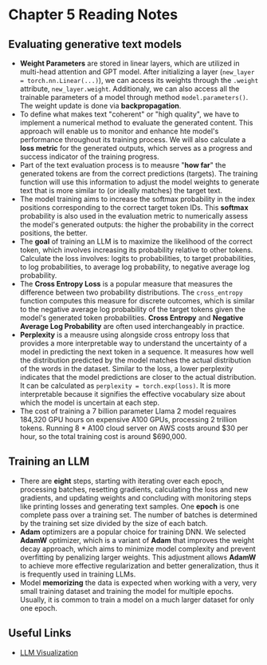 # Chapter 5 Reading Notes

## Evaluating generative text models
- **Weight Parameters** are stored in linear layers, which are utilized in multi-head attention and GPT model. After initializing a layer (`new_layer = torch.nn.Linear(...)`), we can access its weights through the `.weight` attribute, `new_layer.weight`. Additionaly, we can also access all the trainable parameters of a model through method `model.parameters()`. The weight update is done via **backpropagation**.
- To define what makes text "coherent" or "high quality", we have to implement a numerical method to evaluate the generated content. This approach will enable us to monitor and enhance hte model's performance throughout its training process. We will also calculate a **loss metric** for the generated outputs, which serves as a progress and success indicator of the training progress.
- Part of the text evaluation process is to meausre "**how far**" the generated tokens are from the correct predictions (targets). The training function will use this information to adjust the model weights to generate text that is more similar to (or ideally matches) the target text.
- The model training aims to increase the softmax probability in the index positions corresponding to the correct target token IDs. This **softmax** probability is also used in the evaluation metric to numerically assess the model's generated outputs: the higher the probability in the correct positions, the better.
- The **goal** of training an LLM is to maximize the likelihood of the correct token, which involves increasing its probability relative to other tokens. Calculate the loss involves: logits to probabilities, to target probabilities, to log probabilities, to average log probability, to negative average log probability.
- The **Cross Entropy Loss** is a popular measure that measures the difference between two probability distributions. The `cross_entropy` function computes this measure for discrete outcomes, which is similar to the negative average log probability of the target tokens given the model's generated token probabilities. **Cross Entropy** and **Negative Average Log Probability** are often used interchangeably in practice.
- **Perplexity** is a meausre using alongside cross entropy loss that provides a more interpretable way to understand the uncertainty of a model in predicting the next token in a sequence. It measures how well the distribution predicted by the model matches the actual distribution of the words in the dataset. Similar to the loss, a lower perplexity indicates that the model predictions are closer to the actual distribution. It can be calculated as `perplexity = torch.exp(loss)`. It is more interpretable because it signifies the effective vocabulary size about which the model is uncertain at each step.
- The cost of training a 7 billion parameter Llama 2 model requaires 184,320 GPU hours on expensive A100 GPUs, processing 2 trillion tokens. Running 8 * A100 cloud server on AWS costs around $30 per hour, so the total training cost is around $690,000.

## Training an LLM
- There are **eight** steps, starting with iterating over each epoch, processing batches, resetting gradients, calculating the loss and new gradients, and updating weights and concluding with monitoring steps like printing losses and generating text samples. One **epoch** is one complete pass over a training set. The number of batches is determined by the training set size divided by the size of each batch.
- **Adam** optimizers are a popular choice for training DNN. We selected **AdamW** optimizer, which is a variant of **Adam** that improves the weight decay approach, which aims to minimize model complexity and prevent overfitting by penalizing larger weights. This adjustment allows **AdamW** to achieve more effective regularization and better generalization, thus it is frequently used in training LLMs.
- Model **memorizing** the data is expected when working with a very, very small training dataset and training the model for multiple epochs. Usually, it is common to train a model on a much larger dataset for only one epoch.

## Useful Links
- [LLM Visualization](https://bbycroft.net/llm)